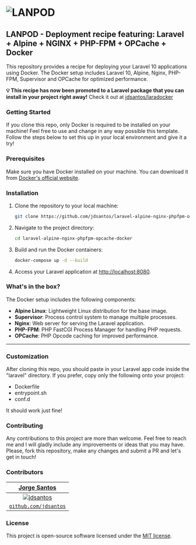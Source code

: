
![LANPOD](https://raw.githubusercontent.com/jdsantos/laravel-alpine-nginx-phpfpm-opcache-docker/main/docs/banner.png)
============

## LANPOD - Deployment recipe featuring: Laravel + Alpine + NGINX + PHP-FPM + OPCache + Docker

This repository provides a recipe for deploying your Laravel 10 applications using Docker. The Docker setup includes Laravel 10, Alpine, Nginx, PHP-FPM, Supervisor and OPCache for optimized performance.

**💡 This recipe has now been promoted to a Laravel package that you can install in your project right away!**
Check it out at [jdsantos/laradocker](https://github.com/jdsantos/laradocker)

### Getting Started

If you clone this repo, only Docker is required to be installed on your machine! Feel free to use and change in any way possible this template. Follow the steps below to set this up in your local environment and give it a try!

### Prerequisites

Make sure you have Docker installed on your machine. You can download it from [Docker's official website](https://www.docker.com/get-started).

### Installation

1. Clone the repository to your local machine:

    ```bash
    git clone https://github.com/jdsantos/laravel-alpine-nginx-phpfpm-opcache-docker.git
    ```

2. Navigate to the project directory:

    ```bash
    cd laravel-alpine-nginx-phpfpm-opcache-docker
    ```

3. Build and run the Docker containers:

    ```bash
    docker-compose up -d --build
    ```

4. Access your Laravel application at [http://localhost:8080](http://localhost:8080).

### What's in the box?

The Docker setup includes the following components:

- **Alpine Linux**: Lightweight Linux distribution for the base image.
- **Supervisor**: Process control system to manage multiple processes.
- **Nginx**: Web server for serving the Laravel application.
- **PHP-FPM**: PHP FastCGI Process Manager for handling PHP requests.
- **OPCache**: PHP Opcode caching for improved performance.

---

### Customization

After cloning this repo, you should paste in your Laravel app code inside the "laravel" directory. If you prefer, copy only the following onto your project:

 - Dockerfile
 - entrypoint.sh
 - conf.d

It should work just fine!

### Contributing

Any contributions to this project are more than welcome. Feel free to reach me and I will gladly include any improvements or ideas that you may have.
Please, fork this repository, make any changes and submit a PR and let's get in touch!

### Contributors

| <a href="http://jdsantos.github.io" target="_blank">**Jorge Santos**</a>
|:---:|
| [![jdsantos](https://avatars1.githubusercontent.com/u/1708961?v=3&s=50)](http://jdsantos.github.io)    | 
| <a href="https://github.com/jdsantos" target="_blank">`github.com/jdsantos`</a>

### License

This project is open-source software licensed under the [MIT license](LICENSE).
